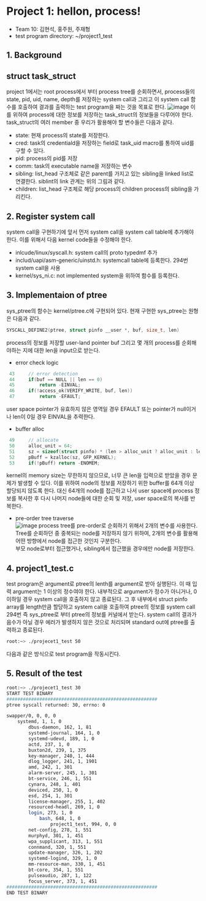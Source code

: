 # Project 1: hellon, process!
* Team 10: 김현석, 홍주원, 주재형
* test program directory: ~/project1_test

## 1. Background
## struct task_struct
project 1에서는 root process에서 부터 process tree를 순회하면서, process들의 state, pid, uid, name, depth를 저장하는 system call과 그리고 이 system call 함수를 호출하여 결과를 출력하는 test program을 짜는 것을 목표로 한다.
![image](https://user-images.githubusercontent.com/91672190/227708743-753bacc5-dabf-4047-86be-2ae908b86e2c.png)
이를 위하여 process에 대한 정보를 저장하는 task_struct의 정보들을 다루어야 한다. task_struct의 여러 member 중 우리가 활용해야 할 변수들은 다음과 같다.
* state: 현재 process의 state를 저장한다.
* cred: task의 credentiald을 저장하는 field로 task_uid macro를 통하여 uid를 구할 수 있다.
* pid: process의 pid를 저장
* comm: task의 executable name을 저장하는 변수
* sibling: list_head 구조체로 같은 parent를 가지고 있는 sibling을 linked list로 연결한다. siblint의 link 관계는 위의 그림과 같다.
* children: list_head 구조체로 해당 process의 children process의 sibling을 가리킨다.

## 2. Register system call
system call을 구현하기에 앞서 먼저 system call을 system call table에 추가해야 한다. 이를 위해서 다음 kernel code들을 수정해야 한다.
* inlcude/linux/syscall.h: system call의 proto typedmf 추가
* includ/uapi/asm-generic/uinstd.h: systemcall table에 등록한다. 294번 system call을 사용
* kernel/sys_ni.c: not implemented system을 위하여 함수를 등록한다.

## 3. Implementaion of ptree
sys_ptree의 함수는 kernel/ptree.c에 구현되어 있다. 현재 구현한 sys_ptree는 원형은 다음과 같다.
``` c
SYSCALL_DEFINE2(ptree, struct pinfo __user *, buf, size_t, len)
```
process의 정보를 저장할 user-land pointer buf 그리고 몇 개의 process를 순회해야하는 지에 대한 len을 input으로 받는다.
* error check logic
``` c
 43     // error detection
 44     if(buf == NULL || len == 0)
 45         return -EINVAL;
 46     if(!access_ok(VERIFY_WRITE, buf, len))
 47         return -EFAULT;
```
user space pointer가 유효하지 않은 영역일 경우 EFAULT 또는 pointer가 null이거나 len이 0일 경우 EINVAL을 추력한다.
* buffer alloc
```c
 49     // allocate
 50     alloc_unit = 64;
 51     sz = sizeof(struct pinfo) * (len > alloc_unit ? alloc_unit : len);
 52     pBuff = kzalloc(sz, GFP_KERNEL);
 53     if(!pBuff) return -ENOMEM;
```
kernel의 memory size는 무한하지 않으므로, 너무 큰 len을 입력으로 받았을 경우 문제가 발생할 수 있다. 이를 위하여 node의 정보를 저장하기 위한 buffer를 64개 이상 할당되지 않도록 한다. 대신 64개의 node를 접근하고 나서 user space에 process 정보를 복사한 후 다시 나머지 node들에 대한 순회 및 저장, user space로의 복사를 반복한다.
* pre-order tree traverse   
![image](https://user-images.githubusercontent.com/91672190/227717188-a43e45af-0310-4b62-890b-84fd15c67f06.png)
process tree를 pre-order로 순회하기 위해서 2개의 변수를 사용한다. Tree를 순회하던 중 중복되는 node를 저장하지 않기 위하여, 2개의 변수를 활용해 어떤 방향에서 node를 접근한 것인지 구분한다.   
부모 node로부터 접근했거나, sibling에서 접근했을 경우에만 node를 저장한다.

## 4. project1_test.c
test program은 argument로 ptree의 lenth를 argument로 받아 실행된다. 이 때 입력 argument는 1 이상의 정수여야 한다. 내부적으로 argument가 정수가 아니거나, 0 이하일 경우 system call을 호출하지 않고 종료된다.
그 후 내부에서 struct pinfo array를 length만큼 할당하고 system call을 호출하여 ptree의 정보를 system call 294번 즉 sys_ptree로 부터 ptree의 정보를 커널에서 받는다. 
system call의 결과가 음수가 아닐 경우 에러가 발생하지 않은 것으로 처리되며 standard out에 ptree를 출력하고 종료된다.

```bash
root:~> ./projecet1_test 50
```
다음과 같은 방식으로 test program을 작동시킨다.

## 5. Result of the test
```bash
root:~> ./projecet1_test 30
START TEST BINARY
#######################################################
ptree syscall returned: 30, errno: 0

swapper/0, 0, 0, 0
	systemd, 1, 1, 0
		dbus-daemon, 162, 1, 81
		systemd-journal, 164, 1, 0
		systemd-udevd, 189, 1, 0
		actd, 237, 1, 0
		buxton2d, 239, 1, 375
		key-manager, 240, 1, 444
		dlog_logger, 241, 1, 1901
		amd, 242, 1, 301
		alarm-server, 245, 1, 301
		bt-service, 246, 1, 551
		cynara, 248, 1, 401
		deviced, 250, 1, 0
		esd, 254, 1, 301
		license-manager, 255, 1, 402
		resourced-headl, 269, 1, 0
		login, 273, 1, 0
			bash, 648, 1, 0
				project1_test, 994, 0, 0
		net-config, 278, 1, 551
		murphyd, 301, 1, 451
		wpa_supplicant, 313, 1, 551
		connmand, 320, 1, 551
		update-manager, 326, 1, 202
		systemd-logind, 329, 1, 0
		mm-resource-man, 330, 1, 451
		bt-core, 354, 1, 551
		pulseaudio, 287, 1, 122
		focus_server, 373, 1, 451
#######################################################
END TEST BINARY
```
